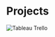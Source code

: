 # Projects

![Tableau Trello](https://trello.com/invite/b/mOA38BJG/ATTIcf84a5403b4d1c3c6e2a6028e13c255e8F8C7E18/projet-final-vr)
